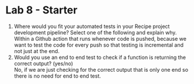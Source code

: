 # Lab 8 - Starter
1) Where would you fit your automated tests in your Recipe project development pipeline? Select one of the following and explain why.  
Within a Github action that runs whenever code is pushed, because we want to test the code for every push so that testing is incremental and not just at the end.
2) Would you use an end to end test to check if a function is returning the correct output? (yes/no)  
No, if we are just checking for the correct output that is only one end so there is no need for end to end test.
